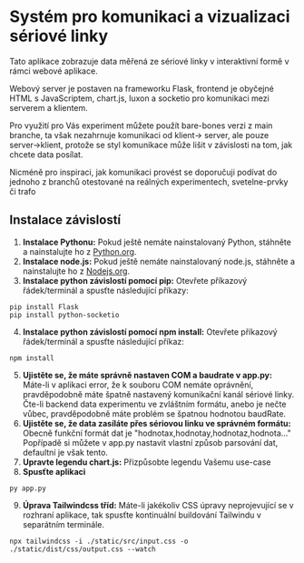 # Systém pro komunikaci a vizualizaci sériové linky

Tato aplikace zobrazuje data měřená ze sériové linky v interaktivní formě v rámci webové aplikace.

Webový server je postaven na frameworku Flask, frontend je obyčejné HTML s JavaScriptem, chart.js, luxon a socketio pro komunikaci mezi serverem a klientem.

Pro využití pro Vás experiment můžete použít bare-bones verzi z main branche, ta však nezahrnuje komunikaci od klient-> server, ale pouze server->klient, protože se styl komunikace může lišit v závislosti na tom, jak chcete data posílat.

Nicméně pro inspiraci, jak komunikaci provést se doporučuji podívat do jednoho z branchů otestované na reálných experimentech, svetelne-prvky či trafo

## Instalace závislostí

1. **Instalace Pythonu:** Pokud ještě nemáte nainstalovaný Python, stáhněte a nainstalujte ho z [Python.org](https://www.python.org/downloads/).
2. **Instalace node.js:** Pokud ještě nemáte nainstalovaný node.js, stáhněte a nainstalujte ho z [Nodejs.org](https://nodejs.org/en/).
3. **Instalace python závislostí pomocí pip:**
Otevřete příkazový řádek/terminál a spusťte následující příkazy:
```
pip install Flask 
pip install python-socketio
```
4. **Instalace python závislostí pomocí npm install:**
Otevřete příkazový řádek/terminál a spusťte následující příkaz:
```
npm install
```
5. **Ujistěte se, že máte správně nastaven COM a baudrate v app.py:**
Máte-li v aplikaci error, že k souboru COM nemáte oprávnění, pravděpodobně máte špatně nastavený komunikační kanál sériové linky.
Čte-li backend data experimentu ve zvláštním formátu, anebo je nečte vůbec, pravděpodobně máte problém se špatnou hodnotou baudRate.
6. **Ujistěte se, že data zasíláte přes sériovou linku ve správném formátu:**
Obecně funkční formát dat je "hodnotax,hodnotay,hodnotaz,hodnota..."
Popřípadě si můžete v app.py nastavit vlastní způsob parsování dat, defaultní je však tento.
7. **Upravte legendu chart.js:**
Přizpůsobte legendu Vašemu use-case
8. **Spusťte aplikaci**
```
py app.py
```
9. **Úprava Tailwindcss tříd:**
Máte-li jakékoliv CSS úpravy neprojevující se v rozhraní aplikace, tak spusťte kontinuální buildování Tailwindu v separátním terminále.
```
npx tailwindcss -i ./static/src/input.css -o ./static/dist/css/output.css --watch
```
